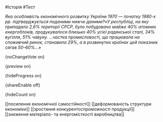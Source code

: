 #Історія #Тест

*Яка особливість економічного розвитку України 1970 — початку 1980-х рр. підтверджується поданими нижче даними?«У  республіці, на яку припадало 2,6% території СРСР, було побудовано майже  40% атомних енергоблоків, продукувалося близько 40% усієї радянської  сталі, 34% вугілля, 51% чавуну. ...частка промисловості, що працювала на  споживчий ринок, становила 29%, а в розвинутих країнах цей показник  сягав 50–60%...»*

{noChangeVote on}

{preview on}

{hideProgress on}

{shareEnable off}

{hideCount on}

[[посилення економічної самостійності]]
[[деформованість структури економіки]]
[[зростання конкурентоспроможності продукції]]
[[зниження матеріало- та енергомісткості виробництва]]
